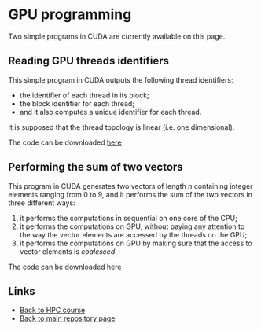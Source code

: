 
# GPU programming

Two simple programs in CUDA are currently available on this page.

## Reading GPU threads identifiers

This simple program in CUDA outputs the following thread 
identifiers:

- the identifier of each thread in its block;
- the block identifier for each thread;
- and it also computes a unique identifier for each thread.

It is supposed that the thread topology is linear (i.e. one 
dimensional).

The code can be downloaded [here](./identifiers.cu)

## Performing the sum of two vectors

This program in CUDA generates two vectors of length $n$ 
containing integer elements ranging from 0 to 9, and it
performs the sum of the two vectors in three different ways:

1. it performs the computations in sequential on one core of
   the CPU;
2. it performs the computations on GPU, without paying
   any attention to the way the vector elements are accessed 
   by the threads on the GPU;
3. it performs the computations on GPU by making sure that
   the access to vector elements is *coalesced*.

The code can be downloaded [here](./vectorsum.cu)

## Links

* [Back to HPC course](../HPC.md)
* [Back to main repository page](../README.md)

